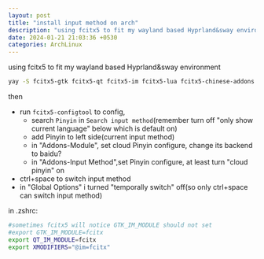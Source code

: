 ```yaml
---
layout: post
title: "install input method on arch"
description: "using fcitx5 to fit my wayland based Hyprland&sway environment"
date: 2024-01-21 21:03:36 +0530
categories: ArchLinux
---
```


using fcitx5 to fit my wayland based Hyprland&sway environment

```bash
yay -S fcitx5-gtk fcitx5-qt fcitx5-im fcitx5-lua fcitx5-chinese-addons fcitx5-pinyin-zhwiki fcitx5-configtool
```

then

- run `fcitx5-configtool` to config,
  - search `Pinyin` in `Search input method`(remember turn off "only show current language" below which is default on)
  - add Pinyin to left side(current input method)
  - in "Addons-Module", set cloud Pinyin configure, change its backend to baidu?
  - in "Addons-Input Method",set Pinyin configure, at least turn "cloud pinyin" on
- ctrl+space to switch input method
- in "Global Options" i turned "temporally switch" off(so only ctrl+space can switch input method)

in .zshrc:

```bash
#sometimes fcitx5 will notice GTK_IM_MODULE should not set
#export GTK_IM_MODULE=fcitx
export QT_IM_MODULE=fcitx
export XMODIFIERS="@im=fcitx"
```
